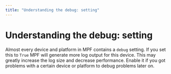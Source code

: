 ```yaml
---
title: "Understanding the debug: setting"
---
```


# Understanding the debug: setting


Almost every device and platform in MPF contains a `debug` setting. If
you set this to `True` MPF will generate more log output for this
device. This may greatly increase the log size and decrease performance.
Enable it if you got problems with a certain device or platform to debug
problems later on.
